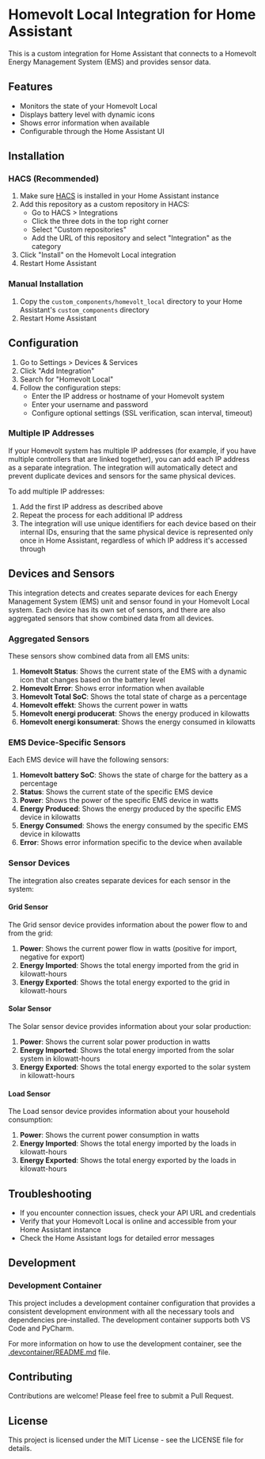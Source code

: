 # Homevolt Local Integration for Home Assistant

This is a custom integration for Home Assistant that connects to a Homevolt Energy Management System (EMS) and provides sensor data.

## Features

- Monitors the state of your Homevolt Local
- Displays battery level with dynamic icons
- Shows error information when available
- Configurable through the Home Assistant UI

## Installation

### HACS (Recommended)

1. Make sure [HACS](https://hacs.xyz/) is installed in your Home Assistant instance
2. Add this repository as a custom repository in HACS:
   - Go to HACS > Integrations
   - Click the three dots in the top right corner
   - Select "Custom repositories"
   - Add the URL of this repository and select "Integration" as the category
3. Click "Install" on the Homevolt Local integration
4. Restart Home Assistant

### Manual Installation

1. Copy the `custom_components/homevolt_local` directory to your Home Assistant's `custom_components` directory
2. Restart Home Assistant

## Configuration

1. Go to Settings > Devices & Services
2. Click "Add Integration"
3. Search for "Homevolt Local"
4. Follow the configuration steps:
   - Enter the IP address or hostname of your Homevolt system
   - Enter your username and password
   - Configure optional settings (SSL verification, scan interval, timeout)

### Multiple IP Addresses

If your Homevolt system has multiple IP addresses (for example, if you have multiple controllers that are linked together), you can add each IP address as a separate integration. The integration will automatically detect and prevent duplicate devices and sensors for the same physical devices.

To add multiple IP addresses:

1. Add the first IP address as described above
2. Repeat the process for each additional IP address
3. The integration will use unique identifiers for each device based on their internal IDs, ensuring that the same physical device is represented only once in Home Assistant, regardless of which IP address it's accessed through

## Devices and Sensors

This integration detects and creates separate devices for each Energy Management System (EMS) unit and sensor found in your Homevolt Local system. Each device has its own set of sensors, and there are also aggregated sensors that show combined data from all devices.

### Aggregated Sensors

These sensors show combined data from all EMS units:

1. **Homevolt Status**: Shows the current state of the EMS with a dynamic icon that changes based on the battery level
2. **Homevolt Error**: Shows error information when available
3. **Homevolt Total SoC**: Shows the total state of charge as a percentage
4. **Homevolt effekt**: Shows the current power in watts
5. **Homevolt energi producerat**: Shows the energy produced in kilowatts
6. **Homevolt energi konsumerat**: Shows the energy consumed in kilowatts

### EMS Device-Specific Sensors

Each EMS device will have the following sensors:

1. **Homevolt battery SoC**: Shows the state of charge for the battery as a percentage
2. **Status**: Shows the current state of the specific EMS device
3. **Power**: Shows the power of the specific EMS device in watts
4. **Energy Produced**: Shows the energy produced by the specific EMS device in kilowatts
5. **Energy Consumed**: Shows the energy consumed by the specific EMS device in kilowatts
6. **Error**: Shows error information specific to the device when available

### Sensor Devices

The integration also creates separate devices for each sensor in the system:

#### Grid Sensor

The Grid sensor device provides information about the power flow to and from the grid:

1. **Power**: Shows the current power flow in watts (positive for import, negative for export)
2. **Energy Imported**: Shows the total energy imported from the grid in kilowatt-hours
3. **Energy Exported**: Shows the total energy exported to the grid in kilowatt-hours

#### Solar Sensor

The Solar sensor device provides information about your solar production:

1. **Power**: Shows the current solar power production in watts
2. **Energy Imported**: Shows the total energy imported from the solar system in kilowatt-hours
3. **Energy Exported**: Shows the total energy exported to the solar system in kilowatt-hours

#### Load Sensor

The Load sensor device provides information about your household consumption:

1. **Power**: Shows the current power consumption in watts
2. **Energy Imported**: Shows the total energy imported by the loads in kilowatt-hours
3. **Energy Exported**: Shows the total energy exported by the loads in kilowatt-hours

## Troubleshooting

- If you encounter connection issues, check your API URL and credentials
- Verify that your Homevolt Local is online and accessible from your Home Assistant instance
- Check the Home Assistant logs for detailed error messages

## Development

### Development Container

This project includes a development container configuration that provides a consistent development environment with all the necessary tools and dependencies pre-installed. The development container supports both VS Code and PyCharm.

For more information on how to use the development container, see the [.devcontainer/README.md](.devcontainer/README.md) file.

## Contributing

Contributions are welcome! Please feel free to submit a Pull Request.

## License

This project is licensed under the MIT License - see the LICENSE file for details.
